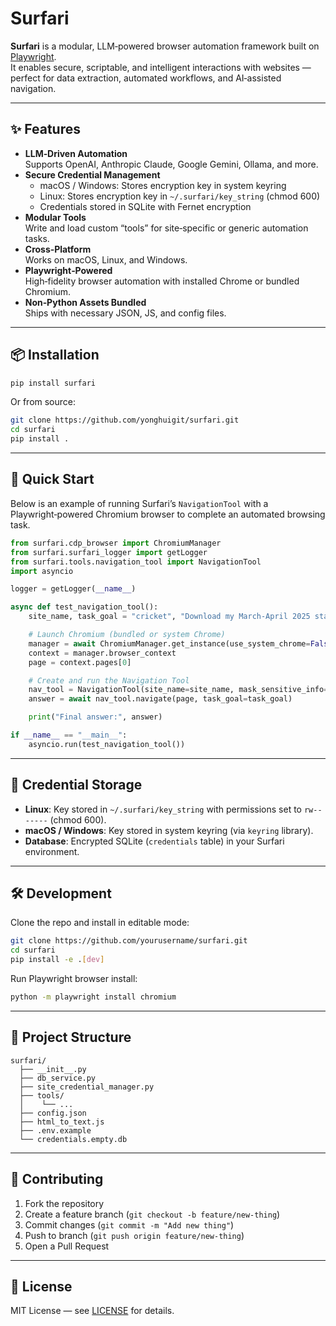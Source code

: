 # Surfari

**Surfari** is a modular, LLM‑powered browser automation framework built on [Playwright](https://playwright.dev/).  
It enables secure, scriptable, and intelligent interactions with websites — perfect for data extraction, automated workflows, and AI‑assisted navigation.

---

## ✨ Features

- **LLM‑Driven Automation**  
  Supports OpenAI, Anthropic Claude, Google Gemini, Ollama, and more.
- **Secure Credential Management**  
  - macOS / Windows: Stores encryption key in system keyring  
  - Linux: Stores encryption key in `~/.surfari/key_string` (chmod 600)  
  - Credentials stored in SQLite with Fernet encryption
- **Modular Tools**  
  Write and load custom “tools” for site‑specific or generic automation tasks.
- **Cross‑Platform**  
  Works on macOS, Linux, and Windows.
- **Playwright‑Powered**  
  High‑fidelity browser automation with installed Chrome or bundled Chromium.
- **Non‑Python Assets Bundled**  
  Ships with necessary JSON, JS, and config files.

---

## 📦 Installation

```bash
pip install surfari
```

Or from source:

```bash
git clone https://github.com/yonghuigit/surfari.git
cd surfari
pip install .
```

---

## 🚀 Quick Start

Below is an example of running Surfari’s `NavigationTool` with a Playwright‑powered Chromium browser to complete an automated browsing task.

```python
from surfari.cdp_browser import ChromiumManager
from surfari.surfari_logger import getLogger
from surfari.tools.navigation_tool import NavigationTool
import asyncio

logger = getLogger(__name__)

async def test_navigation_tool():
    site_name, task_goal = "cricket", "Download my March-April 2025 statements."

    # Launch Chromium (bundled or system Chrome)
    manager = await ChromiumManager.get_instance(use_system_chrome=False)
    context = manager.browser_context
    page = context.pages[0]

    # Create and run the Navigation Tool
    nav_tool = NavigationTool(site_name=site_name, mask_sensitive_info=False)
    answer = await nav_tool.navigate(page, task_goal=task_goal)

    print("Final answer:", answer)

if __name__ == "__main__":
    asyncio.run(test_navigation_tool())
```

---

## 🔐 Credential Storage

- **Linux**: Key stored in `~/.surfari/key_string` with permissions set to `rw-------` (chmod 600).  
- **macOS / Windows**: Key stored in system keyring (via `keyring` library).  
- **Database**: Encrypted SQLite (`credentials` table) in your Surfari environment.

---

## 🛠 Development

Clone the repo and install in editable mode:

```bash
git clone https://github.com/yourusername/surfari.git
cd surfari
pip install -e .[dev]
```

Run Playwright browser install:

```bash
python -m playwright install chromium
```

---

## 📂 Project Structure

```
surfari/
  ├── __init__.py
  ├── db_service.py
  ├── site_credential_manager.py
  ├── tools/
  │    └── ...
  ├── config.json
  ├── html_to_text.js
  ├── .env.example
  └── credentials.empty.db
```

---

## 🤝 Contributing

1. Fork the repository
2. Create a feature branch (`git checkout -b feature/new-thing`)
3. Commit changes (`git commit -m "Add new thing"`)
4. Push to branch (`git push origin feature/new-thing`)
5. Open a Pull Request

---

## 📜 License

MIT License — see [LICENSE](LICENSE) for details.
